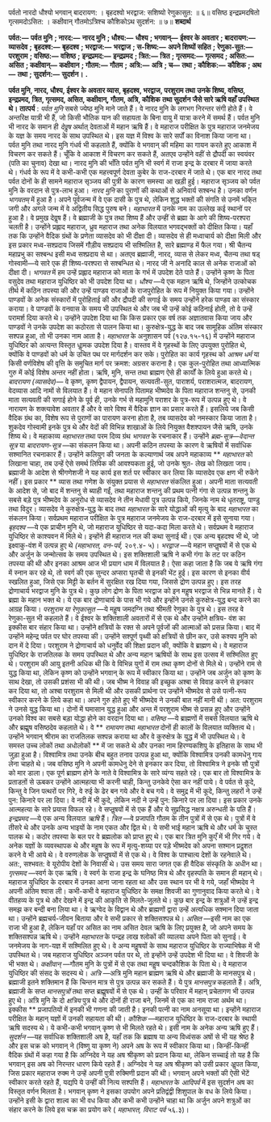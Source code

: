  

पर्वतो नारदो धौश्यो भगवान् बादरायण: । बृहदश्वो भरद्वाज: सशिष्यो रेणुकासुत: ॥ ६॥ वसिष्ठ इन्द्रप्रमदषितो गृत्समदोऽसित: । कक्षीवान् गौतमोऽत्रिश्च कौशिकोऽथ सुदर्शन: ॥ ७॥ **शब्दार्थ** 

**पर्वत:—** **पर्वत मुनि** **; नारद:—** **नारद मुनि** **; धौश्य:—** **धौश्य** **; भगवान्—** **ईश्वर के अवतार** **; बादरायण:—** **व्यासदेव** **;** **बृहदश्व:—** **बृहदश्व** **; भरद्वाज:—** **भरद्वाज** **; स-शिष्य:—** **अपने शिष्यों सहित** **; रेणुका-सुत:—** **परशुराम** **; वसिष्ठ:—** **वशिष्ठ** **;** **इन्द्रप्रमद:—** **इन्द्रप्रमद** **; त्रित:—** **त्रित** **; गृत्समद:—** **गृत्समद** **; असित:—** **असित** **; कक्षीवान्—** **कक्षीवान** **; गौतम:—** **गौतम** **;** **अत्रि:—** **अत्रि** **; च—** **तथा** **; कौशिक:—** **कौशिक** **; अथ—** **तथा** **; सुदर्शन:—** **सुदर्शन।** **.** 

**पर्वत मुनि, नारद, धौश्य, ईश्वर के अवतार व्यास, बृहदश्व, भरद्वाज, परशुराम तथा** **उनके शिष्य, वसिष्ठ, इन्द्रप्रमद, त्रित, गृत्समद, असित, कक्षीवान्, गौतम, अत्रि, कौशिक** **तथा सुदर्शन जैसे सारे ऋषि वहाँ उपस्थित थे।** **तात्पर्य** : *पर्वत मुनि* सबसे ज्येष्ठ मुनि माने जाते हैं। वे नारद मुनि के लगभग निरन्तर संगी होते हैं। वे अन्तरिक्ष यात्री भी हैं, जो किसी भौतिक यान की सहायता के बिना वायु में यात्रा करने में समर्थ हैं। पर्वत मुनि भी नारद के समान ही *देवॢष* अर्थात् देवताओं में महान ऋषि हैं। वे महाराज परीक्षित के पुत्र महाराज जनमेजय के यज्ञ के समय नारद के साथ उपस्थित थे। इस यज्ञ में विश्व के सारे सर्पों का विनाश किया जाना था। पर्वत मुनि तथा नारद मुनि गंधर्व भी कहलाते हैं, क्योंकि वे भगवान् की महिमा का गायन करते हुए आकाश में विचरण कर सकते हैं। चूँकि वे आकाश में विचरण कर सकते हैं, अतएव उन्होंने वहीं से द्रौपदी का स्वयंवर (पति का चुनाव) देखा था। नारद मुनि की भाँति पर्वत मुनि भी स्वर्ग में राजा इन्द्र के दरबार में जाया करते थे। गंधर्व के रूप में वे कभी-कभी एक महत्त्वपूर्ण देवता कुबेर के राज-दरबार में जाते थे। एक बार नारद तथा पर्वत दोनों के ही सामने महाराज सृञ्जय की पुत्री के कारण समस्या आ खड़ी हुई। महाराज सृञ्जय को पर्वत मुनि के वरदान से पुत्र-लाभ हुआ। *नारद मुनि* का पुराणों की कथाओं से अनिवार्य सश्बन्ध है। उनका वर्णन *भागवतम्* में हुआ है। अपने पूर्वजन्म में वे एक दासी के पुत्र थे, लेकिन शुद्ध भक्तों की संगति से उनमें भकि्त जगी और अगले जन्म में वे अद्वितीय सिद्ध पुरुष बने। *महाभारत* में उनके नाम का उल्लेख कई स्थानों पर हुआ है। वे प्रमुख देवॢष हैं। वे ब्रह्माजी के पुत्र तथा शिष्य हैं और उन्हीं से ब्रह्मा के आगे की शिष्य-परश्परा चलती है। उन्होंने प्रह्लाद महाराज, ध्रुव महाराज तथा अनेक विलयात भगवद्भक्तों को दीक्षित किया। यहाँ तक कि उन्होंने वैदिक ग्रंथों के प्रणेता व्यासदेव को भी दीक्षा दी। व्यासदेव से ही मध्वाचार्य को दीक्षा मिली और इस प्रकार मध्व-सश्प्रदाय जिसमें गौड़ीय सश्प्रदाय भी सश्मिलित है, सारे ब्रह्माण्ड में फैल गया। श्री चैतन्य महाप्रभु का सश्बन्ध इसी मध्व सश्प्रदाय से था। अतएव ब्रह्माजी, नारद, व्यास से लेकर मध्व, चैतन्य तथा षड् गोस्वामी—ये सारे एक ही शिष्य-परश्परा से सश्बन्धित थे। नारद जी ने अनादि काल से अनेक राजाओं को दीक्षा दी। *भागवत* में हम उन्हें प्रह्लाद महाराज को माता के गर्भ में उपदेश देते पाते हैं। उन्होंने कृष्ण के पिता वसुदेव तथा महाराज युधिष्ठिर को भी उपदेश दिया था। *धौश्य* —ये एक महान ऋषि थे, जिन्होंने उत्कोचक तीर्थ में कठिन तपस्या की और उन्हें पाण्डव राजाओं के राजपुरोहित के रूप में नियुक्त किया गया। उन्होंने पाण्डवों के अनेक संस्कारों में पुरोहिताई की और द्रौपदी की सगाई के समय उन्होंने हरेक पाण्डव का संस्कार कराया। वे पाण्डवों के वनवास के समय भी उपस्थित थे और जब भी उन्हें कोई कठिनाई होती, तो वे उन्हें परामर्श दिया करते थे। उन्होंने उपदेश दिया था कि किस प्रकार एक वर्ष तक अज्ञातवास किया जाय और पाण्डवों ने उनके उपदेश का कठोरता से पालन किया था। कुरुक्षेत्र-युद्ध के बाद जब सामूहिक अंतिम संस्कार सश्पन्न हुआ, तो भी उनका नाम आता है। *महाभारत* के अनुशासन पर्व (१२७.१५-१६) में उन्होंने महाराज युधिष्ठिर को अत्यन्त विस्तृत धाॢमक उपदेश दिया है। वास्तव में वे गृहस्थों के लिए उपयुक्त पुरोहित थे, क्योंकि वे पाण्डवों को धर्म के उचित पथ पर मार्गदर्शन कर सके। पुरोहित का कार्य गृहस्थ को *आश्रम धर्म* या किसी वर्णविशेष की वृत्ति के समुचित मार्ग पर क्रमश: अग्रसर कराना है। एक कुल-पुरोहित तथा आध्यात्मिक गुरु में कोई विशेष अन्तर नहीं होता। ऋषि, मुनि, सन्त तथा ब्राह्मण ऐसे ही कार्यों के लिये हुआ करते थे। *बादरायण (व्यासदेव)—* वे कृष्ण, कृष्ण द्वैपायन, द्वैपायन, सत्यवती-सुत, पाराशर्य, पराशरात्मज, बादरायण, वेदव्यास आदि नामों से विलयात हैं। वे महान सेनापति पितामह भीष्मदेव के पिता महाराज शन्तनु से, उनकी माता सत्यवती की सगाई होने के पूर्व ही, उनके गर्भ से महामुनि पराशर के पुत्र-रूप में उत्पन्न हुए थे। वे नारायण के शक्त्यावेश अवतार हैं और वे सारे विश्व में वैदिक ज्ञान का प्रसार करते हैं। इसलिये जब किसी वैदिक ग्रंथ का, विशेष रूप से पुराणों का पारायण करना होता है, तब व्यासदेव को नमस्कार किया जाता है। शुकदेव गोस्वामी इनके पुत्र थे और वेदों की विभिन्न शाखाओं के लिये नियुक्त वैशश्पायन जैसे ऋषि, उनके शिष्य थे। वे महाकाव्य *महाभारत* तथा परम दिव्य ग्रंथ *भागवत* के रचनाकार हैं। उन्होंने *ब्रह्म-सूत्र—वेदान्त सूत्र*  या *बादरायण-सूत्र* —का संकलन किया था। अपनी कठिन तपस्या के कारण वे ऋषियों में सर्वाधिक सश्मानित रचनाकार हैं। उन्होंने कलियुग की जनता के कल्याणार्थ जब अपने महाकाव्य ** *महाभारत* को लिखाना चाहा, तब उन्हें ऐसे समर्थ लिपिक की आवश्यकता हुई, जो उनके श्रुत- लेख को लिखता जाय। ब्रह्माजी के आदेश से श्रीगणेशजी ने यह कार्य इस शर्त पर स्वीकार कर लिया कि व्यासदेव एक क्षण भी रुकेंगे नहीं। इस प्रकार ** व्यास तथा गणेश के संयुक्त प्रयास से *महाभारत* संकलित हुआ। अपनी माता सत्यवती के आदेश से, जो बाद में शन्तनु से ब्याही गईं, तथा महाराज शन्तनु की प्रथम पत्नी गंगा से उत्पन्न शन्तनु के सबसे बड़े पुत्र भीष्मदेव के अनुरोध से व्यासदेव ने तीन मेधावी पुत्र उत्पन्न किये, जिनके नाम थे धृतराष्ट्र, पाण्डु तथा विदुर। व्यासदेव ने कुरुक्षेत्र-युद्ध के बाद तथा *महाभारत* के सारे योद्धाओं की मृत्यु के बाद *महाभारत* का संकलन किया। सर्वप्रथम महाराज परीक्षित के पुत्र महाराज जनमेजय के राज-दरबार में इसे सुनाया गया। *बृहदश्व* —ये एक प्राचीन मुनि थे, जो महाराज युधिष्ठिर से यदा-कदा मिला करते थे। सर्वप्रथम वे महाराज युधिष्ठिर से काश्यवन में मिले थे। इन्होंने ही महाराज नल की कथा सुनाई थी। एक अन्य बृहदश्व भी थे, जो इक्ष्वाकु-वंश में उत्पन्न हुए थे *(महाभारत, वन-पर्व,* २०९.४- ५)। *भरद्वाज* —ये महान सप्तॢषयों में से एक थे और अर्जुन के जन्मोत्सव के समय उपस्थित थे। इस शक्तिशाली ऋषि ने कभी गंगा के तट पर कठिन तपस्या की थी और इनका आश्रम आज भी प्रयाग धाम में विलयात है। ऐसा कहा जाता है कि जब ये ऋषि गंगा में स्नान कर रहे थे, तो स्वर्ग की एक सुन्दर अप्सरा घृतची से इनकी भेंट हुई। इस कारण से इनका वीर्य स्खलित हुआ, जिसे एक मिट्टी के बर्तन में सुरक्षित रख दिया गया, जिससे द्रोण उत्पन्न हुए। इस तरह द्रोणाचार्य भरद्वाज मुनि के पुत्र थे। कुछ लोग द्रोण के पिता भरद्वाज को इन महॢष भरद्वाज से भिन्न मानते हैं। ये ब्रह्मा के महान भक्त थे। ये एक बार द्रोणाचार्य के पास भी गये और इन्होंने उनसे कुरुक्षेत्र-युद्ध बन्द करने का आग्रह किया। *परशुराम या रेणुकासुत* —ये महॢष जमदग्नि तथा श्रीमती रेणुका के पुत्र थे। इस तरह वे रेणुका-सुत भी कहलाते हैं। वे ईश्वर के शक्तिशाली अवतारों में से एक थे और उन्होंने क्षत्रिय- वंश का इक्कीस बार संहार किया था। उन्होंने क्षत्रियों के रक्त से अपने पूर्वजों की आत्माओं को प्रसन्न किया। बाद में उन्होंने महेन्द्र पर्वत पर घोर तपस्या की। उन्होंने सश्पूर्ण पृथ्वी को क्षत्रियों से छीन कर, उसे कश्यप मुनि को दान में दे दिया। परशुराम ने द्रोणाचार्य को धनुर्वेद की शिक्षा प्रदान की, क्योंकि वे ब्राह्मण थे। वे महाराज युधिष्ठिर के राजतिलक के समय उपस्थित थे और अन्य महान ऋषियों के साथ इस उत्सव में सश्मिलित हुए थे। परशुराम की आयु इतनी अधिक थी कि वे विभिन्न युगों में राम तथा कृष्ण दोनों से मिले थे। उन्होंने राम से युद्ध किया था, लेकिन कृष्ण को उन्होंने भगवान् के रूप में स्वीकार किया था। उन्होंने जब अर्जुन को कृष्ण के साथ देखा, तो उसकी प्रशंसा भी की थी। जब भीष्म ने विवाह की इच्छुक अश्बा से विवाह करने से इनकार कर दिया था, तो अश्बा परशुराम से मिली थी और उसकी प्रार्थना पर उन्होंने भीष्मदेव से उसे पत्नी-रूप स्वीकार करने के लिये कहा था। अपने गुरु होते हुए भी भीष्मदेव ने उनकी बात नहीं मानी थी। अत: परशुराम ने उनसे युद्ध किया था। दोनों में घमासान युद्ध हुआ और अन्त में परशुराम भीष्म से प्रसन्न हुए और उन्होंने उनको विश्व का सबसे बड़ा योद्धा होने का वरदान दिया था। *वसिष्ठ* —ये ब्राह्मणों में सबसे विलयात ऋषि थे और ब्रह्मॢष वसिष्ठदेव कहलाते थे। वे ** *रामायण* तथा *महाभारत* दोनों ही कालों के विलयात व्यक्तित्व थे। उन्होंने भगवान् श्रीराम का राजतिलक सश्पन्न कराया था और वे कुरुक्षेत्र के युद्ध में भी उपस्थित थे। वे समस्त उच्च लोकों तथा अधोलोकों ** में जा सकते थे और उनका नाम हिरण्यकशिपु के इतिहास के साथ भी जुड़ा हुआ है। विश्वामित्र तथा उनके बीच बहुत तनाव उत्पन्न हुआ था, क्योंकि विश्वामित्र उनकी कामधेनु गाय लेना चाहते थे। जब वसिष्ठ मुनि ने अपनी कामधेनु देने से इनकार कर दिया, तो विश्वामित्र ने इनके सौ पुत्रों को मार डाला। एक पूर्ण ब्राह्मण होने के नाते वे विश्वामित्र के सारे व्यंग्य सहते रहे। एक बार तो विश्वामित्र के प्रताडऩों से ऊबकर उन्होंने आत्महत्या भी करनी चाही, किन्तु उनकेवे ऐसा कर नहीं पाये। वे पर्वत से कूदे, किन्तु वे जिन पत्थरों पर गिरे, वे रुई के ढेर बन गये और वे बच गये। वे समुद्र में भी कूदे, किन्तु लहरों ने उन्हें पुन: किनारे पर ला दिया। वे नदी में भी कुदे, लेकिन नदी ने उन्हें पुन: किनारे पर ला दिया। इस प्रकार उनके आत्महत्या के सारे प्रयास विफल रहे। वे सप्तॢषयों में से एक हैं और ये सुप्रसिद्ध नक्षत्र अरुन्धती के पति हैं। *इन्द्रप्रमद* —ये एक अन्य विलयात *ऋषि* हैं। *त्रित* —वे प्रजापति गौतम के तीन पुत्रों में से एक थे। पुत्रों में वे तीसरे थे और उनके अन्य भाइयों के नाम एकत और द्वित थे। ये सभी भाई महान ऋषि थे और धर्म के चुस्त पालक थे। कठोर तपस्या के बल पर वे ब्रह्मलोक को प्राप्त हुए थे। एक बार त्रित मुनि कुएँ में भी गिर गये। वे अनेक यज्ञों के व्यवस्थापक थे और महॢष के रूप में मृत्यु-शय्या पर पड़े भीष्मदेव को अपना सश्मान प्रदॢशत करने वे भी आये थे। वे वरुणलोक के सप्तॢषयों में से एक थे। वे विश्व के पाश्चात्य देशों के रहनेवाले थे। अत:, सश्भवत: वे यूरोपीय देशों के निवासी थे। उस समय सारा जगत एक ही वैदिक संस्कृति के अधीन था। *गृत्समद* —स्वर्ग के एक ऋषि। वे स्वर्ग के राजा इन्द्र के घनिष्ठ मित्र थे और वृहस्पति के समान ही महान् थे। महाराज युधिष्ठिर के दरबार में उनका आना जाना रहता था और उस स्थान पर भी वे गये, जहाँ भीष्मदेव ने अपनी अंतिम श्वास ली। कभी-कभी वे महाराज युधिष्ठिर के समक्ष शिवजी का गुणानुवाद किया करते थे। वे वीतहव्य के पुत्र थे और देखने में इन्द्र की आकृति से मिलते-जुलते थे। कुछ बार इन्द्र के शत्रुओं ने उन्हें इन्द्र समझ कर बन्दी बना लिया था। वे ऋग्वेद के विद्वान थे और ब्राह्मणों द्वारा उन्हें अत्यधिक सश्मान दिया जाता था। उन्होंने ब्रह्मचर्य-जीवन बिताया और वे सभी प्रकार से शक्तिसश्पन्न थे। *असित* —इसी नाम का एक राजा भी हुआ है, लेकिन यहाँ पर असित का नाम असित देवल ऋषि के लिए प्रयुक्त है, जो अपने समय के शक्तिसश्पन्न ऋषि थे। उन्होंने *महाभारत* के पन्द्रह लाख श्लोकों की व्यालया अपने पिता को सुनाई। वे जनमेजय के नाग-यज्ञ में सश्मिलित हुए थे। वे अन्य महॢषयों के साथ महाराज युधिष्ठिर के राज्याभिषेक में भी उपस्थित थे। जब महाराज युधिष्ठिर अञ्जन पर्वत पर थे, तो इन्होंने उन्हें उपदेश भी दिया था। वे शिवजी के भी भक्त थे। *कक्षीवान्* —गौतम मुनि के पुत्रों में से एक तथा महॢष चन्दकौशिक के पिता थे। वे महाराज युधिष्ठिर की संसद के सदस्य थे। *अत्रि* —अत्रि मुनि महान ब्राह्मण ऋषि थे और ब्रह्माजी के मानसपुत्र थे। ब्रह्माजी इतने शक्तिमान हैं कि चिन्तन मात्र से पुत्र उत्पन्न कर सकते हैं। ये पुत्र *मानसपुत्र* कहलाते हैं। अत्रि, ब्रह्माजी के सप्त *मानसपुत्रों* तथा सप्त ब्रह्मॢषयों में से एक थे। उन्हीं के परिवार में महान् प्रचेतागण भी उत्पन्न हुए थे। अत्रि मुनि के दो *क्षत्रिय* पुत्र थे और दोनों ही राजा बने, जिनमें से एक का नाम राजा अर्थम था। इक्कीस ** प्रजापतियों में इनकी भी गणना की जाती है। इनकी पत्नी का नाम अनसूया था। इन्होंने महाराज परीक्षित के महान् यज्ञों में उनकी सहायता की थी। *कौशिक* —महाराज युधिष्ठिर के राज-दरबार के स्थायी ऋषि सदस्य थे। ये कभी-कभी भगवान् कृष्ण से भी मिलते रहते थे। इसी नाम के अनेक अन्य ऋषि हुए हैं। *सुदर्शन* —यह सर्वाधिक शक्तिशाली अष है, यहाँ तक कि ब्रह्माष या अन्य विध्वंसक अषों से भी यह श्रेष्ठ है और इस चक्र को भगवान् ने (विष्णु या कृष्ण ने) अपने अष के रूप में स्वीकार किया था। किन्हीं-किन्हीं वैदिक ग्रंथों में कहा गया है कि अग्निदेव ने यह अष श्रीकृष्ण को प्रदान किया था, लेकिन सच्चाई तो यह है कि भगवान् इस अष को निरन्तर धारण किये रहते हैं। अग्निदेव ने यह अष श्रीकृष्ण को उसी प्रकार अॢपत किया, जिस प्रकार महाराज रुक्म ने उन्हें अपनी पुत्री रुक्मिणी प्रदान की थी। भगवान् अपने भक्तों की ऐसी भेंटें स्वीकार करते रहते हैं, यद्यपि ये उन्हीं की नित्य सश्पत्ति हैं। *महाभारत* के *आदिपर्व* में इस सुदर्शन अष का विस्तृत वर्णन मिलता है। भगवान् कृष्ण ने इसका उपयोग अपने प्रतिद्वंद्वी शिशुपाल के वध के लिये किया। उन्होंने इसी के द्वारा शाल्व का भी वध किया और कभी कभी उन्होंने चाहा था कि अर्जुन अपने शत्रुओं का संहार करने के लिये इस चक्र का प्रयोग करे ( *महाभारत, विराट पर्व* ५६.३)। 